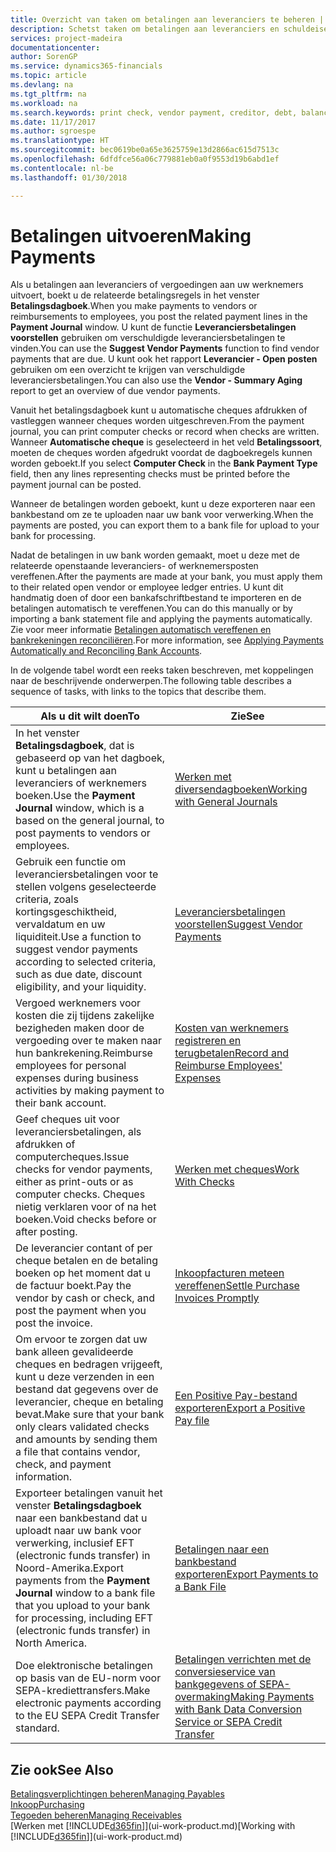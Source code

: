```yaml
---
title: Overzicht van taken om betalingen aan leveranciers te beheren | Microsoft Docs
description: Schetst taken om betalingen aan leveranciers en schuldeisers te beheren, bijvoorbeeld het boeken van betalingsregels en het ophalen van een overzicht van het verschuldigde saldo.
services: project-madeira
documentationcenter: 
author: SorenGP
ms.service: dynamics365-financials
ms.topic: article
ms.devlang: na
ms.tgt_pltfrm: na
ms.workload: na
ms.search.keywords: print check, vendor payment, creditor, debt, balance due, AP
ms.date: 11/17/2017
ms.author: sgroespe
ms.translationtype: HT
ms.sourcegitcommit: bec0619be0a65e3625759e13d2866ac615d7513c
ms.openlocfilehash: 6dfdfce56a06c779881eb0a0f9553d19b6abd1ef
ms.contentlocale: nl-be
ms.lasthandoff: 01/30/2018

---
```

# <a name="making-payments"></a><span data-ttu-id="8b12c-103">Betalingen uitvoeren</span><span class="sxs-lookup"><span data-stu-id="8b12c-103">Making Payments</span></span>
<span data-ttu-id="8b12c-104">Als u betalingen aan leveranciers of vergoedingen aan uw werknemers uitvoert, boekt u de relateerde betalingsregels in het venster **Betalingsdagboek**.</span><span class="sxs-lookup"><span data-stu-id="8b12c-104">When you make payments to vendors or reimbursements to employees, you post the related payment lines in the **Payment Journal** window.</span></span> <span data-ttu-id="8b12c-105">U kunt de functie **Leveranciersbetalingen voorstellen** gebruiken om verschuldigde leveranciersbetalingen te vinden.</span><span class="sxs-lookup"><span data-stu-id="8b12c-105">You can use the **Suggest Vendor Payments** function to find vendor payments that are due.</span></span> <span data-ttu-id="8b12c-106">U kunt ook het rapport **Leverancier - Open posten** gebruiken om een overzicht te krijgen van verschuldigde leveranciersbetalingen.</span><span class="sxs-lookup"><span data-stu-id="8b12c-106">You can also use the **Vendor - Summary Aging** report to get an overview of due vendor payments.</span></span>

<span data-ttu-id="8b12c-107">Vanuit het betalingsdagboek kunt u automatische cheques afdrukken of vastleggen wanneer cheques worden uitgeschreven.</span><span class="sxs-lookup"><span data-stu-id="8b12c-107">From the payment journal, you can print computer checks or record when checks are written.</span></span> <span data-ttu-id="8b12c-108">Wanneer **Automatische cheque** is geselecteerd in het veld **Betalingssoort**, moeten de cheques worden afgedrukt voordat de dagboekregels kunnen worden geboekt.</span><span class="sxs-lookup"><span data-stu-id="8b12c-108">If you select **Computer Check** in the **Bank Payment Type** field, then any lines representing checks must be printed before the payment journal can be posted.</span></span>

<span data-ttu-id="8b12c-109">Wanneer de betalingen worden geboekt, kunt u deze exporteren naar een bankbestand om ze te uploaden naar uw bank voor verwerking.</span><span class="sxs-lookup"><span data-stu-id="8b12c-109">When the payments are posted, you can export them to a bank file for upload to your bank for processing.</span></span>

<span data-ttu-id="8b12c-110">Nadat de betalingen in uw bank worden gemaakt, moet u deze met de relateerde openstaande leveranciers- of werknemersposten vereffenen.</span><span class="sxs-lookup"><span data-stu-id="8b12c-110">After the payments are made at your bank, you must apply them to their related open vendor or employee ledger entries.</span></span> <span data-ttu-id="8b12c-111">U kunt dit handmatig doen of door een bankafschriftbestand te importeren en de betalingen automatisch te vereffenen.</span><span class="sxs-lookup"><span data-stu-id="8b12c-111">You can do this manually or by importing a bank statement file and applying the payments automatically.</span></span> <span data-ttu-id="8b12c-112">Zie voor meer informatie [Betalingen automatisch vereffenen en bankrekeningen reconciliëren](receivables-apply-payments-auto-reconcile-bank-accounts.md).</span><span class="sxs-lookup"><span data-stu-id="8b12c-112">For more information, see [Applying Payments Automatically and Reconciling Bank Accounts](receivables-apply-payments-auto-reconcile-bank-accounts.md).</span></span>

<span data-ttu-id="8b12c-113">In de volgende tabel wordt een reeks taken beschreven, met koppelingen naar de beschrijvende onderwerpen.</span><span class="sxs-lookup"><span data-stu-id="8b12c-113">The following table describes a sequence of tasks, with links to the topics that describe them.</span></span>

| <span data-ttu-id="8b12c-114">Als u dit wilt doen</span><span class="sxs-lookup"><span data-stu-id="8b12c-114">To</span></span> | <span data-ttu-id="8b12c-115">Zie</span><span class="sxs-lookup"><span data-stu-id="8b12c-115">See</span></span> |
| --- | --- |
|<span data-ttu-id="8b12c-116">In het venster **Betalingsdagboek**, dat is gebaseerd op van het dagboek, kunt u betalingen aan leveranciers of werknemers boeken.</span><span class="sxs-lookup"><span data-stu-id="8b12c-116">Use the **Payment Journal** window, which is a based on the general journal, to post payments to vendors or employees.</span></span>|[<span data-ttu-id="8b12c-117">Werken met diversendagboeken</span><span class="sxs-lookup"><span data-stu-id="8b12c-117">Working with General Journals</span></span>](ui-work-general-journals.md)|
| <span data-ttu-id="8b12c-118">Gebruik een functie om leveranciersbetalingen voor te stellen volgens geselecteerde criteria, zoals kortingsgeschiktheid, vervaldatum en uw liquiditeit.</span><span class="sxs-lookup"><span data-stu-id="8b12c-118">Use a function to suggest vendor payments according to selected criteria, such as due date, discount eligibility, and your liquidity.</span></span> |[<span data-ttu-id="8b12c-119">Leveranciersbetalingen voorstellen</span><span class="sxs-lookup"><span data-stu-id="8b12c-119">Suggest Vendor Payments</span></span>](payables-how-suggest-vendor-payments.md) |
|<span data-ttu-id="8b12c-120">Vergoed werknemers voor kosten die zij tijdens zakelijke bezigheden maken door de vergoeding over te maken naar hun bankrekening.</span><span class="sxs-lookup"><span data-stu-id="8b12c-120">Reimburse employees for personal expenses during business activities by making payment to their bank account.</span></span>|[<span data-ttu-id="8b12c-121">Kosten van werknemers registreren en terugbetalen</span><span class="sxs-lookup"><span data-stu-id="8b12c-121">Record and Reimburse Employees' Expenses</span></span>](finance-how-record-reimburse-employee-expenses.md)|
| <span data-ttu-id="8b12c-122">Geef cheques uit voor leveranciersbetalingen, als afdrukken of computercheques.</span><span class="sxs-lookup"><span data-stu-id="8b12c-122">Issue checks for vendor payments, either as print-outs or as computer checks.</span></span> <span data-ttu-id="8b12c-123">Cheques nietig verklaren voor of na het boeken.</span><span class="sxs-lookup"><span data-stu-id="8b12c-123">Void checks before or after posting.</span></span> |[<span data-ttu-id="8b12c-124">Werken met cheques</span><span class="sxs-lookup"><span data-stu-id="8b12c-124">Work With Checks</span></span>](payables-how-work-checks.md) |
| <span data-ttu-id="8b12c-125">De leverancier contant of per cheque betalen en de betaling boeken op het moment dat u de factuur boekt.</span><span class="sxs-lookup"><span data-stu-id="8b12c-125">Pay the vendor by cash or check, and post the payment when you post the invoice.</span></span> |[<span data-ttu-id="8b12c-126">Inkoopfacturen meteen vereffenen</span><span class="sxs-lookup"><span data-stu-id="8b12c-126">Settle Purchase Invoices Promptly</span></span>](finance-how-to-settle-purchase-invoices-promptly.md) |
| <span data-ttu-id="8b12c-127">Om ervoor te zorgen dat uw bank alleen gevalideerde cheques en bedragen vrijgeeft, kunt u deze verzenden in een bestand dat gegevens over de leverancier, cheque en betaling bevat.</span><span class="sxs-lookup"><span data-stu-id="8b12c-127">Make sure that your bank only clears validated checks and amounts by sending them a file that contains vendor, check, and payment information.</span></span> |[<span data-ttu-id="8b12c-128">Een Positive Pay-bestand exporteren</span><span class="sxs-lookup"><span data-stu-id="8b12c-128">Export a Positive Pay file</span></span>](finance-how-positive-pay.md) |
|<span data-ttu-id="8b12c-129">Exporteer betalingen vanuit het venster **Betalingsdagboek** naar een bankbestand dat u uploadt naar uw bank voor verwerking, inclusief EFT (electronic funds transfer) in Noord-Amerika.</span><span class="sxs-lookup"><span data-stu-id="8b12c-129">Export payments from the **Payment Journal** window to a bank file that you upload to your bank for processing, including EFT (electronic funds transfer) in North America.</span></span> |[<span data-ttu-id="8b12c-130">Betalingen naar een bankbestand exporteren</span><span class="sxs-lookup"><span data-stu-id="8b12c-130">Export Payments to a Bank File</span></span>](payables-how-export-payments-bank-file.md)|
|<span data-ttu-id="8b12c-131">Doe elektronische betalingen op basis van de EU-norm voor SEPA-krediettransfers.</span><span class="sxs-lookup"><span data-stu-id="8b12c-131">Make electronic payments according to the EU SEPA Credit Transfer standard.</span></span>|[<span data-ttu-id="8b12c-132">Betalingen verrichten met de conversieservice van bankgegevens of SEPA-overmaking</span><span class="sxs-lookup"><span data-stu-id="8b12c-132">Making Payments with Bank Data Conversion Service or SEPA Credit Transfer</span></span>](finance-make-payments-with-bank-data-conversion-service-or-sepa-credit-transfer.md)|    

## <a name="see-also"></a><span data-ttu-id="8b12c-133">Zie ook</span><span class="sxs-lookup"><span data-stu-id="8b12c-133">See Also</span></span>
[<span data-ttu-id="8b12c-134">Betalingsverplichtingen beheren</span><span class="sxs-lookup"><span data-stu-id="8b12c-134">Managing Payables</span></span>](payables-manage-payables.md)  
[<span data-ttu-id="8b12c-135">Inkoop</span><span class="sxs-lookup"><span data-stu-id="8b12c-135">Purchasing</span></span>](purchasing-manage-purchasing.md)  
[<span data-ttu-id="8b12c-136">Tegoeden beheren</span><span class="sxs-lookup"><span data-stu-id="8b12c-136">Managing Receivables</span></span>](receivables-manage-receivables.md)  
<span data-ttu-id="8b12c-137">[Werken met [!INCLUDE[d365fin](includes/d365fin_md.md)]](ui-work-product.md)</span><span class="sxs-lookup"><span data-stu-id="8b12c-137">[Working with [!INCLUDE[d365fin](includes/d365fin_md.md)]](ui-work-product.md)</span></span>  

